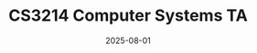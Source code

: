 ---
title: "CS3214 Computer Systems TA"
collection: teaching
type: "Undergraduate course"
permalink: /teaching/2025-cs3214
venue: "Virginia Tech"
date: 2025-08-01
# location: "Blackburg, United States"
---